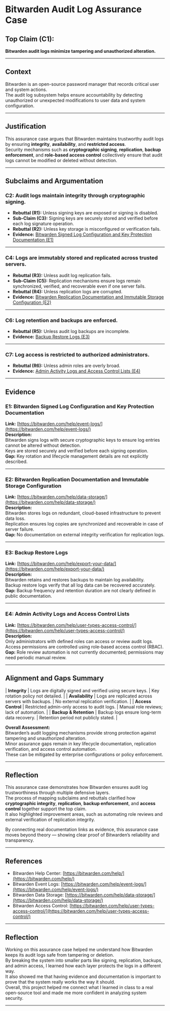 # Bitwarden Audit Log Assurance Case

## **Top Claim (C1):**
**Bitwarden audit logs minimize tampering and unauthorized alteration.**

---

## **Context**
Bitwarden is an open-source password manager that records critical user and system actions.  
The audit log subsystem helps ensure accountability by detecting unauthorized or unexpected modifications to user data and system configuration.

---

## **Justification**
This assurance case argues that Bitwarden maintains trustworthy audit logs by ensuring **integrity**, **availability**, and **restricted access**.  
Security mechanisms such as **cryptographic signing**, **replication**, **backup enforcement**, and **role-based access control** collectively ensure that audit logs cannot be modified or deleted without detection.

---

## **Subclaims and Argumentation**

### **C2: Audit logs maintain integrity through cryptographic signing.**
- **Rebuttal (R1):** Unless signing keys are exposed or signing is disabled.  
- **Sub-Claim (C3):** Signing keys are securely stored and verified before each log signature operation.  
- **Rebuttal (R2):** Unless key storage is misconfigured or verification fails.  
- **Evidence:** [Bitwarden Signed Log Configuration and Key Protection Documentation (E1)](#e1-bitwarden-signed-log-configuration-and-key-protection-documentation)

---

### **C4: Logs are immutably stored and replicated across trusted servers.**
- **Rebuttal (R3):** Unless audit log replication fails.  
- **Sub-Claim (C5):** Replication mechanisms ensure logs remain synchronized, verified, and recoverable even if one server fails.  
- **Rebuttal (R4):** Unless replication logs are corrupted.  
- **Evidence:** [Bitwarden Replication Documentation and Immutable Storage Configuration (E2)](#e2-bitwarden-replication-documentation-and-immutable-storage-configuration)

---

### **C6: Log retention and backups are enforced.**
- **Rebuttal (R5):** Unless audit log backups are incomplete.  
- **Evidence:** [Backup Restore Logs (E3)](#e3-backup-restore-logs)

---

### **C7: Log access is restricted to authorized administrators.**
- **Rebuttal (R6):** Unless admin roles are overly broad.  
- **Evidence:** [Admin Activity Logs and Access Control Lists (E4)](#e4-admin-activity-logs-and-access-control-lists)

---

## **Evidence**

### **E1: Bitwarden Signed Log Configuration and Key Protection Documentation**
**Link:** [https://bitwarden.com/help/event-logs/](https://bitwarden.com/help/event-logs/)  
**Description:**  
Bitwarden signs logs with secure cryptographic keys to ensure log entries cannot be altered without detection.  
Keys are stored securely and verified before each signing operation.  
**Gap:** Key rotation and lifecycle management details are not explicitly described.

---

### **E2: Bitwarden Replication Documentation and Immutable Storage Configuration**
**Link:** [https://bitwarden.com/help/data-storage/](https://bitwarden.com/help/data-storage/)  
**Description:**  
Bitwarden stores logs on redundant, cloud-based infrastructure to prevent data loss.  
Replication ensures log copies are synchronized and recoverable in case of server failure.  
**Gap:** No documentation on external integrity verification for replication logs.

---

### **E3: Backup Restore Logs**
**Link:** [https://bitwarden.com/help/export-your-data/](https://bitwarden.com/help/export-your-data/)  
**Description:**  
Bitwarden retains and restores backups to maintain log availability.  
Backup restore logs verify that all log data can be recovered accurately.  
**Gap:** Backup frequency and retention duration are not clearly defined in public documentation.

---

### **E4: Admin Activity Logs and Access Control Lists**
**Link:** [https://bitwarden.com/help/user-types-access-control/](https://bitwarden.com/help/user-types-access-control/)  
**Description:**  
Only administrators with defined roles can access or review audit logs.  
Access permissions are controlled using role-based access control (RBAC).  
**Gap:** Role review automation is not currently documented; permissions may need periodic manual review.

---

## **Alignment and Gaps Summary**

| **Integrity** | Logs are digitally signed and verified using secure keys. | Key rotation policy not detailed. |
| **Availability** | Logs are replicated across servers with backups. | No external replication verification. |
| **Access Control** | Restricted admin-only access to audit logs. | Manual role reviews; lack of automation. |
| **Backup & Retention** | Backup logs ensure long-term data recovery. | Retention period not publicly stated. |

**Overall Assessment:**  
Bitwarden’s audit logging mechanisms provide strong protection against tampering and unauthorized alteration.  
Minor assurance gaps remain in key lifecycle documentation, replication verification, and access control automation.  
These can be mitigated by enterprise configurations or policy enforcement.

---

## **Reflection**
This assurance case demonstrates how Bitwarden ensures audit log trustworthiness through multiple defensive layers.  
The process of mapping subclaims and rebuttals clarified how **cryptographic integrity**, **replication**, **backup enforcement**, and **access control** together support the top claim.  
It also highlighted improvement areas, such as automating role reviews and external verification of replication integrity.

By connecting real documentation links as evidence, this assurance case moves beyond theory — showing clear proof of Bitwarden’s reliability and transparency.

---

## **References**
- Bitwarden Help Center: [https://bitwarden.com/help/](https://bitwarden.com/help/)  
- Bitwarden Event Logs: [https://bitwarden.com/help/event-logs/](https://bitwarden.com/help/event-logs/)  
- Bitwarden Data Storage: [https://bitwarden.com/help/data-storage/](https://bitwarden.com/help/data-storage/)  
- Bitwarden Access Control: [https://bitwarden.com/help/user-types-access-control/](https://bitwarden.com/help/user-types-access-control/)

---

## **Reflection**
Working on this assurance case helped me understand how Bitwarden keeps its audit logs safe from tampering or deletion.  
By breaking the system into smaller parts like signing, replication, backups, and admin access, I learned how each layer protects the logs in a different way.  
It also showed me that having evidence and documentation is important to prove that the system really works the way it should.  
Overall, this project helped me connect what I learned in class to a real open-source tool and made me more confident in analyzing system security.

---
